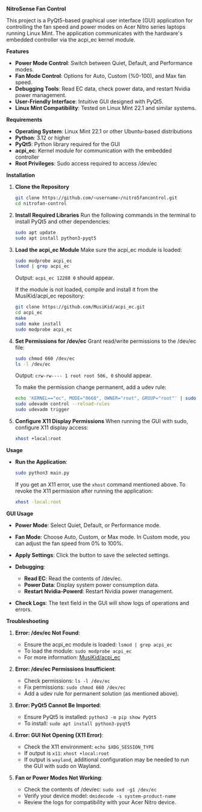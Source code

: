 **NitroSense Fan Control**

This project is a PyQt5-based graphical user interface (GUI) application for controlling the fan speed and power modes on Acer Nitro series laptops running Linux Mint. The application communicates with the hardware's embedded controller via the acpi\_ec kernel module.

**Features**

* **Power Mode Control**: Switch between Quiet, Default, and Performance modes.
* **Fan Mode Control**: Options for Auto, Custom (%0-100), and Max fan speed.
* **Debugging Tools**: Read EC data, check power data, and restart Nvidia power management.
* **User-Friendly Interface**: Intuitive GUI designed with PyQt5.
* **Linux Mint Compatibility**: Tested on Linux Mint 22.1 and similar systems.

**Requirements**

* **Operating System**: Linux Mint 22.1 or other Ubuntu-based distributions
* **Python**: 3.12 or higher
* **PyQt5**: Python library required for the GUI
* **acpi\_ec**: Kernel module for communication with the embedded controller
* **Root Privileges**: Sudo access required to access /dev/ec

**Installation**

1. **Clone the Repository**

   ```bash
   git clone https://github.com/<username>/nitro5fancontrol.git
   cd nitrofan-control
   ```

2. **Install Required Libraries**
   Run the following commands in the terminal to install PyQt5 and other dependencies:

   ```bash
   sudo apt update
   sudo apt install python3-pyqt5
   ```

3. **Load the acpi\_ec Module**
   Make sure the acpi\_ec module is loaded:

   ```bash
   sudo modprobe acpi_ec
   lsmod | grep acpi_ec
   ```

   Output: `acpi_ec 12288 0` should appear.

   If the module is not loaded, compile and install it from the MusiKid/acpi\_ec repository:

   ```bash
   git clone https://github.com/MusiKid/acpi_ec.git
   cd acpi_ec
   make
   sudo make install
   sudo modprobe acpi_ec
   ```

4. **Set Permissions for /dev/ec**
   Grant read/write permissions to the /dev/ec file:

   ```bash
   sudo chmod 660 /dev/ec
   ls -l /dev/ec
   ```

   Output: `crw-rw---- 1 root root 506, 0` should appear.

   To make the permission change permanent, add a udev rule:

   ```bash
   echo 'KERNEL=="ec", MODE="0660", OWNER="root", GROUP="root"' | sudo tee /etc/udev/rules.d/99-acpi_ec.rules
   sudo udevadm control --reload-rules
   sudo udevadm trigger
   ```

5. **Configure X11 Display Permissions**
   When running the GUI with sudo, configure X11 display access:

   ```bash
   xhost +local:root
   ```

**Usage**

* **Run the Application**:

  ```bash
  sudo python3 main.py
  ```

  If you get an X11 error, use the `xhost` command mentioned above.
  To revoke the X11 permission after running the application:

  ```bash
  xhost -local:root
  ```

**GUI Usage**

* **Power Mode**: Select Quiet, Default, or Performance mode.

* **Fan Mode**: Choose Auto, Custom, or Max mode. In Custom mode, you can adjust the fan speed from 0% to 100%.

* **Apply Settings**: Click the button to save the selected settings.

* **Debugging**:

  * **Read EC**: Read the contents of /dev/ec.
  * **Power Data**: Display system power consumption data.
  * **Restart Nvidia-Powerd**: Restart Nvidia power management.

* **Check Logs**: The text field in the GUI will show logs of operations and errors.

**Troubleshooting**

1. **Error: /dev/ec Not Found**:

   * Ensure the acpi\_ec module is loaded: `lsmod | grep acpi_ec`
   * To load the module: `sudo modprobe acpi_ec`
   * For more information: [MusiKid/acpi\_ec](https://github.com/MusiKid/acpi_ec)

2. **Error: /dev/ec Permissions Insufficient**:

   * Check permissions: `ls -l /dev/ec`
   * Fix permissions: `sudo chmod 660 /dev/ec`
   * Add a udev rule for permanent solution (as mentioned above).

3. **Error: PyQt5 Cannot Be Imported**:

   * Ensure PyQt5 is installed: `python3 -m pip show PyQt5`
   * To install: `sudo apt install python3-pyqt5`

4. **Error: GUI Not Opening (X11 Error)**:

   * Check the X11 environment: `echo $XDG_SESSION_TYPE`
   * If output is `x11`: `xhost +local:root`
   * If output is `wayland`, additional configuration may be needed to run the GUI with sudo on Wayland.

5. **Fan or Power Modes Not Working**:

   * Check the contents of /dev/ec: `sudo xxd -g1 /dev/ec`
   * Verify your device model: `dmidecode -s system-product-name`
   * Review the logs for compatibility with your Acer Nitro device.
